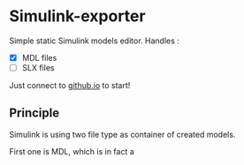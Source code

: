 # Simulink-exporter

Simple static Simulink models editor.
Handles :

- [X] MDL files
- [ ] SLX files

Just connect to [github.io](https://raymas.github.io/Simulink-exporter) to start!

## Principle
Simulink is using two file type as container of created models.


First one is MDL, which is in fact a 
